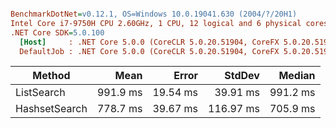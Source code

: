``` ini

BenchmarkDotNet=v0.12.1, OS=Windows 10.0.19041.630 (2004/?/20H1)
Intel Core i7-9750H CPU 2.60GHz, 1 CPU, 12 logical and 6 physical cores
.NET Core SDK=5.0.100
  [Host]     : .NET Core 5.0.0 (CoreCLR 5.0.20.51904, CoreFX 5.0.20.51904), X64 RyuJIT  [AttachedDebugger]
  DefaultJob : .NET Core 5.0.0 (CoreCLR 5.0.20.51904, CoreFX 5.0.20.51904), X64 RyuJIT


```
|        Method |     Mean |    Error |    StdDev |   Median |
|-------------- |---------:|---------:|----------:|---------:|
|    ListSearch | 991.9 ms | 19.54 ms |  39.91 ms | 991.2 ms |
| HashsetSearch | 778.7 ms | 39.67 ms | 116.97 ms | 705.9 ms |

